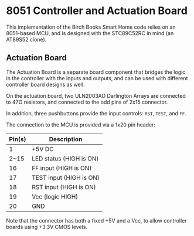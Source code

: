 # 8051 Controller and Actuation Board

This implementation of the Birch Books Smart Home code relies on an 8051-based MCU, and is designed with the STC89C52RC in mind (an AT89S52 clone).

## Actuation Board

The Actuation Board is a separate board component that bridges the logic in the controller with the inputs and outputs, and can be used with different controller board designs as well.

On the actuation board, two ULN2003AD Darlington Arrays are connected to 47Ω resistors, and connected to the odd pins of 2x15 connector.

In addition, three pushbuttons provide the input controls: `RST`, `TEST`, and `FF`.

The connection to the MCU is provided via a 1x20 pin header:

| Pin(s) | Description             |
| ------ | ----------------------- |
|   1    | +5V DC                  |
|  2~15  | LED status (HIGH is ON) |
|   16   | FF input (HIGH is ON)   |
|   17   | TEST input (HIGH is ON) |
|   18   | RST input (HIGH is ON)  |
|   19   | Vcc (logic HIGH)        |
|   20   | GND                     |

Note that the connector has both a fixed +5V and a Vcc, to allow controller boards using +3.3V CMOS levels.
